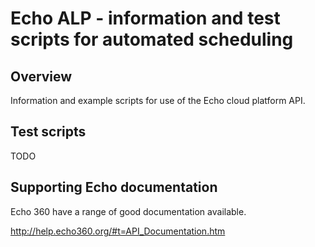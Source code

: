# Echo ALP - information and test scripts for automated scheduling

## Overview

Information and example scripts for use of the Echo cloud platform API.

## Test scripts

TODO

## Supporting Echo documentation

Echo 360 have a range of good documentation available.

http://help.echo360.org/#t=API_Documentation.htm
